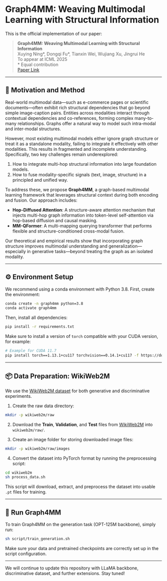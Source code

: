 # Graph4MM: Weaving Multimodal Learning with Structural Information

This is the official implementation of our paper:

> **Graph4MM: Weaving Multimodal Learning with Structural Information**  
> Xuying Ning\*, Dongqi Fu\*, Tianxin Wei, Wujiang Xu, Jingrui He  
> To appear at ICML 2025  
> \* Equal contribution  
> [Paper Link](https://openreview.net/pdf?id=FB2e8PV6qg)

---

## 🧠 Motivation and Method

Real-world multimodal data—such as e-commerce pages or scientific documents—often exhibit rich structural dependencies that go beyond simple image-caption pairs. Entities across modalities interact through contextual dependencies and co-references, forming complex many-to-many relationships. Graphs offer a natural way to model such intra-modal and inter-modal structures.

However, most existing multimodal models either ignore graph structure or treat it as a standalone modality, failing to integrate it effectively with other modalities. This results in fragmented and incomplete understanding. Specifically, two key challenges remain underexplored:

1. How to integrate multi-hop structural information into large foundation models.
2. How to fuse modality-specific signals (text, image, structure) in a principled and unified way.

To address these, we propose **Graph4MM**, a graph-based multimodal learning framework that leverages structural context during both encoding and fusion. Our approach includes:

- **Hop-Diffused Attention**: A structure-aware attention mechanism that injects multi-hop graph information into token-level self-attention via hop-based diffusion and causal masking.
- **MM-QFormer**: A multi-mapping querying transformer that performs flexible and structure-conditioned cross-modal fusion.

Our theoretical and empirical results show that incorporating graph structure improves multimodal understanding and generalization—especially in generative tasks—beyond treating the graph as an isolated modality.

---

## ⚙️ Environment Setup

We recommend using a conda environment with Python 3.8. First, create the environment:

```bash
conda create -n graph4mm python=3.8
conda activate graph4mm
```

Then, install all dependencies:

```bash
pip install -r requirements.txt
```

Make sure to install a version of `torch` compatible with your CUDA version, for example:

```bash
# Example for CUDA 11.7
pip install torch==1.13.1+cu117 torchvision==0.14.1+cu117 -f https://download.pytorch.org/whl/torch_stable.html
```

---

## 📦 Data Preparation: WikiWeb2M

We use the [WikiWeb2M dataset](https://github.com/google-research-datasets/wit/blob/main/wikiweb2m.md) for both generative and discriminative experiments.

1. Create the raw data directory:

```bash
mkdir -p wikiweb2m/raw
```

2. Download the **Train**, **Validation**, and **Test** files from [WikiWeb2M](https://github.com/google-research-datasets/wit/blob/main/wikiweb2m.md) into `wikiweb2m/raw/`.

3. Create an image folder for storing downloaded image files:

```bash
mkdir -p wikiweb2m/raw/images
```

4. Convert the dataset into PyTorch format by running the preprocessing script:

```bash
cd wikiweb2m
sh process_data.sh
```

This script will download, extract, and preprocess the dataset into usable `.pt` files for training.

---

## 🚀 Run Graph4MM

To train Graph4MM on the generation task (OPT-125M backbone), simply run:

```bash
sh script/train_generation.sh
```

Make sure your data and pretrained checkpoints are correctly set up in the script configuration.

---

We will continue to update this repository with LLaMA backbone, discriminative dataset, and further extensions. Stay tuned!
